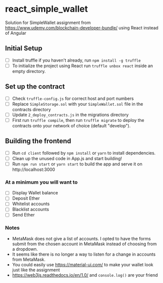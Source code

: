 # react_simple_wallet
Solution for SimpleWallet assignment from https://www.udemy.com/blockchain-developer-bundle/ using React instead of Angular

## Initial Setup
- [ ] Install truffle if you haven't already, run `npm install -g truffle`
- [ ] To initialize the project using React run `truffle unbox react` inside an empty directory.

## Set up the contract
- [ ] Check `truffle-config.js` for correct host and port numbers
- [ ] Replace `SimpleStorage.sol` with your `SimpleWallet.sol` file in the contracts directory
- [ ] Update `2_deploy_contracts.js` in the migrations directory
- [ ] First run `truffle compile`, then run `truffle migrate` to deploy the contracts onto your network of choice (default "develop").

## Building the frontend
- [ ] Run `cd client` followed by `npm install` or `yarn` to install dependencies.
- [ ] Clean up the unused code in App.js and start building! 
- [ ] Run `npm run start` or `yarn start` to build the app and serve it on http://localhost:3000

### At a minimum you will want to
- [ ] Display Wallet balance
- [ ] Deposit Ether
- [ ] Whitelist accounts
- [ ] Blacklist accounts
- [ ] Send Ether

### Notes
- MetaMask does not give a list of accounts. I opted to have the forms submit from the chosen account in MetaMask instead of choosing from a dropdown. 
- It seems like there is no longer a way to listen for a change in accounts from MetaMask.
- You could easily use https://material-ui.com/ to make your wallet look just like the assignment
- https://web3js.readthedocs.io/en/1.0/ and `console.log()` are your friend
